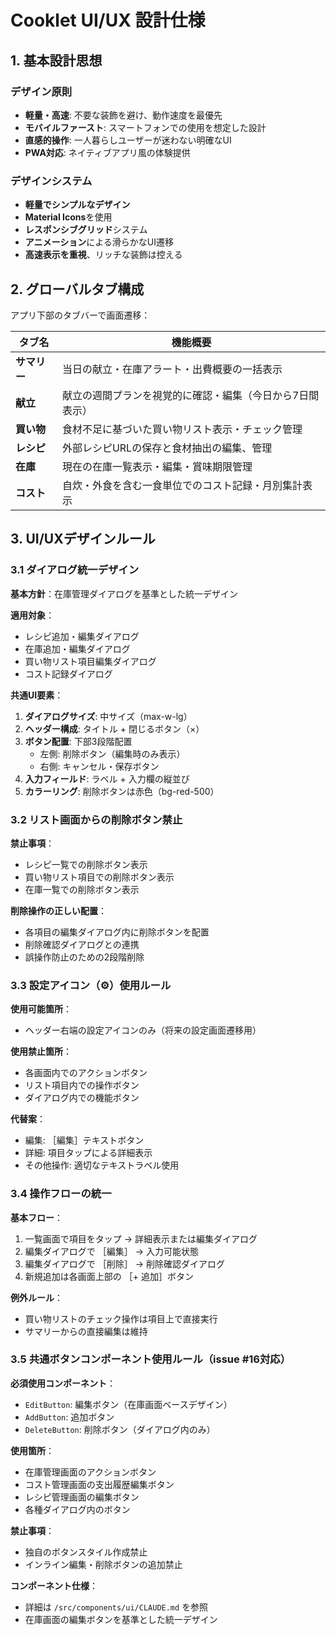 # Cooklet UI/UX 設計仕様

## 1. 基本設計思想

### デザイン原則
- **軽量・高速**: 不要な装飾を避け、動作速度を最優先
- **モバイルファースト**: スマートフォンでの使用を想定した設計
- **直感的操作**: 一人暮らしユーザーが迷わない明確なUI
- **PWA対応**: ネイティブアプリ風の体験提供

### デザインシステム
- **軽量でシンプルなデザイン**
- **Material Icons**を使用
- **レスポンシブグリッド**システム
- **アニメーション**による滑らかなUI遷移
- **高速表示を重視**、リッチな装飾は控える

## 2. グローバルタブ構成

アプリ下部のタブバーで画面遷移：

| タブ名 | 機能概要 |
|--------|----------|
| **サマリー** | 当日の献立・在庫アラート・出費概要の一括表示 |
| **献立** | 献立の週間プランを視覚的に確認・編集（今日から7日間表示） |
| **買い物** | 食材不足に基づいた買い物リスト表示・チェック管理 |
| **レシピ** | 外部レシピURLの保存と食材抽出の編集、管理 |
| **在庫** | 現在の在庫一覧表示・編集・賞味期限管理 |
| **コスト** | 自炊・外食を含む一食単位でのコスト記録・月別集計表示 |

## 3. UI/UXデザインルール

### 3.1 ダイアログ統一デザイン
**基本方針**：在庫管理ダイアログを基準とした統一デザイン

**適用対象**：
- レシピ追加・編集ダイアログ
- 在庫追加・編集ダイアログ
- 買い物リスト項目編集ダイアログ
- コスト記録ダイアログ

**共通UI要素**：
1. **ダイアログサイズ**: 中サイズ（max-w-lg）
2. **ヘッダー構成**: タイトル + 閉じるボタン（×）
3. **ボタン配置**: 下部3段階配置
   - 左側: 削除ボタン（編集時のみ表示）
   - 右側: キャンセル・保存ボタン
4. **入力フィールド**: ラベル + 入力欄の縦並び
5. **カラーリング**: 削除ボタンは赤色（bg-red-500）

### 3.2 リスト画面からの削除ボタン禁止
**禁止事項**：
- レシピ一覧での削除ボタン表示
- 買い物リスト項目での削除ボタン表示
- 在庫一覧での削除ボタン表示

**削除操作の正しい配置**：
- 各項目の編集ダイアログ内に削除ボタンを配置
- 削除確認ダイアログとの連携
- 誤操作防止のための2段階削除

### 3.3 設定アイコン（⚙️）使用ルール
**使用可能箇所**：
- ヘッダー右端の設定アイコンのみ（将来の設定画面遷移用）

**使用禁止箇所**：
- 各画面内でのアクションボタン
- リスト項目内での操作ボタン
- ダイアログ内での機能ボタン

**代替案**：
- 編集: ［編集］テキストボタン
- 詳細: 項目タップによる詳細表示
- その他操作: 適切なテキストラベル使用

### 3.4 操作フローの統一
**基本フロー**：
1. 一覧画面で項目をタップ → 詳細表示または編集ダイアログ
2. 編集ダイアログで ［編集］ → 入力可能状態
3. 編集ダイアログで ［削除］ → 削除確認ダイアログ
4. 新規追加は各画面上部の ［+ 追加］ボタン

**例外ルール**：
- 買い物リストのチェック操作は項目上で直接実行
- サマリーからの直接編集は維持

### 3.5 共通ボタンコンポーネント使用ルール（issue #16対応）
**必須使用コンポーネント**：
- `EditButton`: 編集ボタン（在庫画面ベースデザイン）
- `AddButton`: 追加ボタン
- `DeleteButton`: 削除ボタン（ダイアログ内のみ）

**使用箇所**：
- 在庫管理画面のアクションボタン
- コスト管理画面の支出履歴編集ボタン
- レシピ管理画面の編集ボタン
- 各種ダイアログ内のボタン

**禁止事項**：
- 独自のボタンスタイル作成禁止
- インライン編集・削除ボタンの追加禁止

**コンポーネント仕様**：
- 詳細は `/src/components/ui/CLAUDE.md` を参照
- 在庫画面の編集ボタンを基準とした統一デザイン
